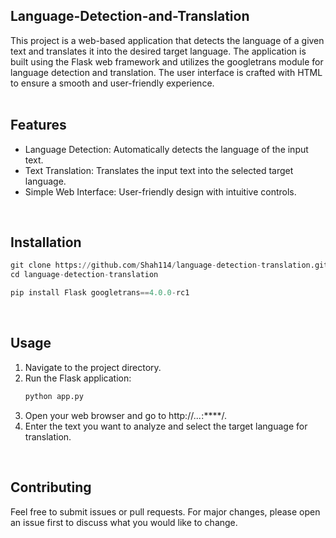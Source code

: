 ## Language-Detection-and-Translation
This project is a web-based application that detects the language of a given text and translates it into the desired target language. The application is built using the Flask web framework and utilizes the googletrans module for language detection and translation. The user interface is crafted with HTML to ensure a smooth and user-friendly experience. <br/>
<br/>

## Features
* Language Detection: Automatically detects the language of the input text.
* Text Translation: Translates the input text into the selected target language.
* Simple Web Interface: User-friendly design with intuitive controls. <br/>
<br/>

## Installation
```python
git clone https://github.com/Shah114/language-detection-translation.git
cd language-detection-translation

pip install Flask googletrans==4.0.0-rc1
```
<br/>

## Usage
1. Navigate to the project directory.
2. Run the Flask application:
   ```bash
   python app.py
   ```
3. Open your web browser and go to http://***.*.*.*:****/.
4. Enter the text you want to analyze and select the target language for translation. <br/>
<br/>

## Contributing
Feel free to submit issues or pull requests. For major changes, please open an issue first to discuss what you would like to change. <br/>
<br/>






